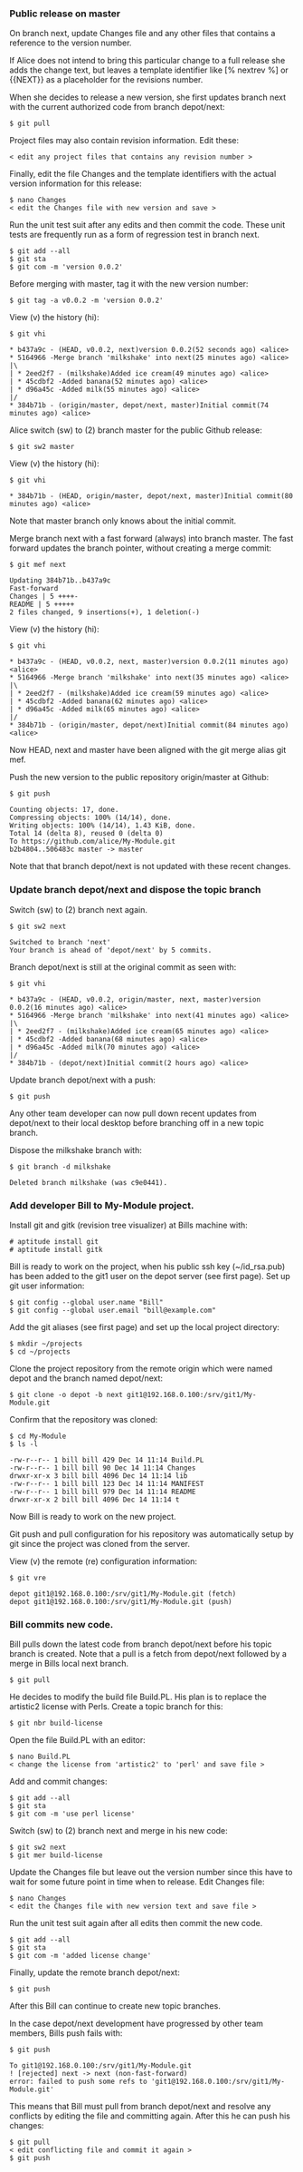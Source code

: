 ### Public release on master

On branch next, update Changes file and any other files that contains a
reference to the version number.

If Alice does not intend to bring this particular change to a full release
she adds the change text, but leaves a template identifier like [% nextrev %]
or {{NEXT}} as a placeholder for the revisions number.

When she decides to release a new version, she first updates branch next with
the current authorized code from branch depot/next:

    $ git pull

Project files may also contain revision information. Edit these:

    < edit any project files that contains any revision number >

Finally, edit the file Changes and the template identifiers with the actual version information for this release:

    $ nano Changes
    < edit the Changes file with new version and save >

Run the unit test suit after any edits and then commit the code. These unit
tests are frequently run as a form of regression test in branch next.

    $ git add --all
    $ git sta
    $ git com -m 'version 0.0.2'

Before merging with master, tag it with the new version number:

    $ git tag -a v0.0.2 -m 'version 0.0.2'

View (v) the history (hi):

    $ git vhi
    
    * b437a9c - (HEAD, v0.0.2, next)version 0.0.2(52 seconds ago) <alice>
    * 5164966 -Merge branch 'milkshake' into next(25 minutes ago) <alice>
    |\
    | * 2eed2f7 - (milkshake)Added ice cream(49 minutes ago) <alice>
    | * 45cdbf2 -Added banana(52 minutes ago) <alice>
    | * d96a45c -Added milk(55 minutes ago) <alice>
    |/
    * 384b71b - (origin/master, depot/next, master)Initial commit(74 minutes ago) <alice>

Alice switch (sw) to (2) branch master for the public Github release:

    $ git sw2 master

View (v) the history (hi):

    $ git vhi
    
    * 384b71b - (HEAD, origin/master, depot/next, master)Initial commit(80 minutes ago) <alice>

Note that master branch only knows about the initial commit.

Merge branch next with a fast forward (always) into branch master.
The fast forward updates the branch pointer, without creating a merge commit:

    $ git mef next
    
    Updating 384b71b..b437a9c
    Fast-forward
    Changes | 5 ++++-
    README | 5 +++++
    2 files changed, 9 insertions(+), 1 deletion(-)

View (v) the history (hi):

    $ git vhi
    
    * b437a9c - (HEAD, v0.0.2, next, master)version 0.0.2(11 minutes ago) <alice>
    * 5164966 -Merge branch 'milkshake' into next(35 minutes ago) <alice>
    |\
    | * 2eed2f7 - (milkshake)Added ice cream(59 minutes ago) <alice>
    | * 45cdbf2 -Added banana(62 minutes ago) <alice>
    | * d96a45c -Added milk(65 minutes ago) <alice>
    |/
    * 384b71b - (origin/master, depot/next)Initial commit(84 minutes ago) <alice>

Now HEAD, next and master have been aligned with the git merge alias git mef.

Push the new version to the public repository origin/master at Github:

    $ git push
    
    Counting objects: 17, done.
    Compressing objects: 100% (14/14), done.
    Writing objects: 100% (14/14), 1.43 KiB, done.
    Total 14 (delta 8), reused 0 (delta 0)
    To https://github.com/alice/My-Module.git
    b2b4804..506483c master -> master

Note that that branch depot/next is not updated with these recent changes.

 
### Update branch depot/next and dispose the topic branch

Switch (sw) to (2) branch next again.

    $ git sw2 next
    
    Switched to branch 'next'
    Your branch is ahead of 'depot/next' by 5 commits.

Branch depot/next is still at the original commit as seen with:

    $ git vhi
    
    * b437a9c - (HEAD, v0.0.2, origin/master, next, master)version 0.0.2(16 minutes ago) <alice>
    * 5164966 -Merge branch 'milkshake' into next(41 minutes ago) <alice>
    |\
    | * 2eed2f7 - (milkshake)Added ice cream(65 minutes ago) <alice>
    | * 45cdbf2 -Added banana(68 minutes ago) <alice>
    | * d96a45c -Added milk(70 minutes ago) <alice>
    |/
    * 384b71b - (depot/next)Initial commit(2 hours ago) <alice>

Update branch depot/next with a push:

    $ git push

Any other team developer can now pull down recent updates from depot/next to
their local desktop before branching off in a new topic branch.

Dispose the milkshake branch with:

    $ git branch -d milkshake
    
    Deleted branch milkshake (was c9e0441).

 
### Add developer Bill to My-Module project.

Install git and gitk (revision tree visualizer) at Bills machine with:

    # aptitude install git
    # aptitude install gitk

Bill is ready to work on the project, when his public ssh key (~/id_rsa.pub)
has been added to the git1 user on the depot server (see first page).
Set up git user information:

    $ git config --global user.name "Bill"
    $ git config --global user.email "bill@example.com"

Add the git aliases (see first page) and set up the local project directory:

    $ mkdir ~/projects
    $ cd ~/projects

Clone the project repository from the remote origin which were named depot
and the branch named depot/next:

    $ git clone -o depot -b next git1@192.168.0.100:/srv/git1/My-Module.git

Confirm that the repository was cloned:

    $ cd My-Module
    $ ls -l
    
    -rw-r--r-- 1 bill bill 429 Dec 14 11:14 Build.PL
    -rw-r--r-- 1 bill bill 90 Dec 14 11:14 Changes
    drwxr-xr-x 3 bill bill 4096 Dec 14 11:14 lib
    -rw-r--r-- 1 bill bill 123 Dec 14 11:14 MANIFEST
    -rw-r--r-- 1 bill bill 979 Dec 14 11:14 README
    drwxr-xr-x 2 bill bill 4096 Dec 14 11:14 t

Now Bill is ready to work on the new project.

Git push and pull configuration for his repository was automatically setup
by git since the project was cloned from the server.

View (v) the remote (re) configuration information:

    $ git vre
    
    depot git1@192.168.0.100:/srv/git1/My-Module.git (fetch)
    depot git1@192.168.0.100:/srv/git1/My-Module.git (push)

 
### Bill commits new code.

Bill pulls down the latest code from branch depot/next before his topic branch
is created. Note that a pull is a fetch from depot/next followed by a merge in
Bills local next branch.

    $ git pull

He decides to modify the build file Build.PL. His plan is to replace the
artistic2 license with Perls. Create a topic branch for this:

    $ git nbr build-license

Open the file Build.PL with an editor:

    $ nano Build.PL
    < change the license from 'artistic2' to 'perl' and save file >

Add and commit changes:

    $ git add --all
    $ git sta
    $ git com -m 'use perl license'

Switch (sw) to (2) branch next and merge in his new code:

    $ git sw2 next
    $ git mer build-license

Update the Changes file but leave out the version number since this have to
wait for some future point in time when to release. Edit Changes file:

    $ nano Changes
    < edit the Changes file with new version text and save file >

Run the unit test suit again after all edits then commit the new code.

    $ git add --all
    $ git sta
    $ git com -m 'added license change'

Finally, update the remote branch depot/next:

    $ git push

After this Bill can continue to create new topic branches.

In the case depot/next development have progressed by other team members,
Bills push fails with:

    $ git push

    To git1@192.168.0.100:/srv/git1/My-Module.git
    ! [rejected] next -> next (non-fast-forward)
    error: failed to push some refs to 'git1@192.168.0.100:/srv/git1/My-Module.git'

This means that Bill must pull from branch depot/next and resolve any conflicts
by editing the file and committing again. After this he can push his changes:

    $ git pull
    < edit conflicting file and commit it again >
    $ git push
